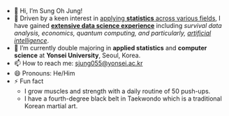 - 👋 Hi, I’m Sung Oh Jung!
- 👀 Driven by a keen interest in <ins>applying **statistics** across various fields</ins>, I have gained <ins>**extensive data science experience**</ins> including *survival data analysis, economics, quantum computing, and particularly, <ins>artificial intelligence</ins>*.
- 🌱 I’m currently double majoring in **applied statistics** and **computer science** at **Yonsei University**, Seoul, Korea.
- 📫 How to reach me: sjung055@yonsei.ac.kr
- 😄 Pronouns: He/Him
- ⚡ Fun fact
  - I grow muscles and strength with a daily routine of 50 push-ups.
  - I have a fourth-degree black belt in Taekwondo which is a traditional Korean martial art.

<!---
sjung055/sjung055 is a ✨ special ✨ repository because its `README.md` (this file) appears on your GitHub profile.
You can click the Preview link to take a look at your changes.
--->
